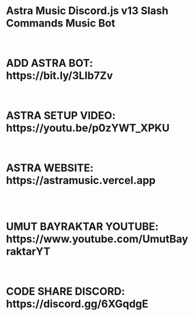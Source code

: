 # Astra Music Discord.js v13 Slash Commands Music Bot
<br>
<h1>ADD ASTRA BOT: https://bit.ly/3LIb7Zv</h1><br>
<h1>ASTRA SETUP VIDEO: https://youtu.be/p0zYWT_XPKU</h1><br>
<h1>ASTRA WEBSITE: https://astramusic.vercel.app</h1><br><br>
<h1>UMUT BAYRAKTAR YOUTUBE: https://www.youtube.com/UmutBayraktarYT</h1><br>
<h1>CODE SHARE DISCORD: https://discord.gg/6XGqdgE</h1>
